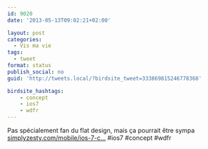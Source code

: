 ```yaml
---
id: 9020
date: '2013-05-13T09:02:21+02:00'

layout: post
categories:
  - Vis ma vie
tags:
  - tweet
format: status
publish_social: no
guid: 'http://tweets.local/?birdsite_tweet=333869815246778368'

birdsite_hashtags:
    - concept
    - ios7
    - wdfr
---
```


Pas spécialement fan du flat design, mais ça pourrait être sympa [simplyzesty.com/mobile/ios-7-c…](http://www.simplyzesty.com/mobile/ios-7-concept-designs-welcome-to-the-future-of-the-iphone/) #ios7 #concept #wdfr